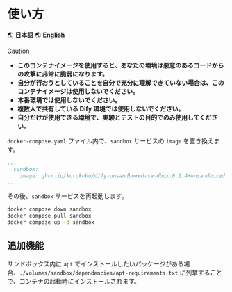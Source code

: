 # 使い方

🌏 [**日本語**](./usage.ja.md)
🌏 [**English**](./usage.md)

> [!CAUTION]
>
> - **このコンテナイメージを使用すると、あなたの環境は悪意のあるコードからの攻撃に非常に脆弱になります。**
> - **自分が行おうとしていることを自分で充分に理解できていない場合は、このコンテナイメージは使用しないでください。**
> - **本番環境では使用しないでください。**
> - **複数人で共有している Dify 環境では使用しないでください。**
> - **自分だけが使用できる環境で、実験とテストの目的でのみ使用してください。**

`docker-compose.yaml` ファイル内で、`sandbox` サービスの `image` を置き換えます。

```yaml
...
  sandbox:
    image: ghcr.io/kurokobo/dify-unsandboxed-sandbox:0.2.4+unsandboxed
...
```

その後、`sandbox` サービスを再起動します。

```bash
docker compose down sandbox
docker compose pull sandbox
docker compose up -d sandbox
```

## 追加機能

サンドボックス内に `apt` でインストールしたいパッケージがある場合、`./volumes/sandbox/dependencies/apt-requirements.txt` に列挙することで、コンテナの起動時にインストールされます。
